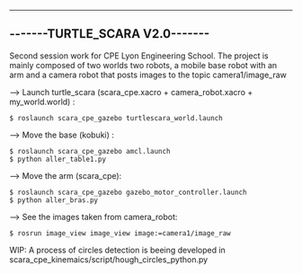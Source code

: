 -------------------------------
-------TURTLE_SCARA V2.0-------
-------------------------------

Second session work for CPE Lyon Engineering School.
The project is mainly composed of two worlds two robots, a mobile base robot with an arm and a camera robot that posts images to the topic camera1/image_raw

--> Launch turtle_scara (scara_cpe.xacro + camera_robot.xacro + my_world.world) :

	$ roslaunch scara_cpe_gazebo turtlescara_world.launch

--> Move the base (kobuki) :

	$ roslaunch scara_cpe_gazebo amcl.launch
	$ python aller_table1.py
	

--> Move the arm (scara_cpe):

	$ roslaunch scara_cpe_gazebo gazebo_motor_controller.launch
	$ python aller_bras.py
	
--> See the images taken from camera_robot:

	$ rosrun image_view image_view image:=camera1/image_raw

WIP: A process of circles detection is beeing developed in scara_cpe_kinemaics/script/hough_circles_python.py 
